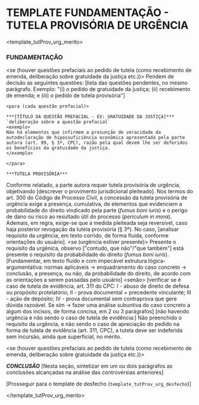 # TEMPLATE FUNDAMENTAÇÃO - TUTELA PROVISÓRIA DE URGÊNCIA

<template_tutProv_urg_merito>

### FUNDAMENTAÇÃO

<se (houver questões prefaciais ao pedido de tutela (como recebimento de emenda, deliberação sobre gratuidade da justiça etc.))>
    Pendem de decisão as seguintes questões: [lista das questões pendentes, no mesmo parágrafo. Exemplo: "(i) o pedido de gratuidade da justiça; (ii) recebimento de emenda; e (iii) o pedido de tutela provisória"]

    <para (cada questão prefacial)>

    ***[TÍTULO DA QUESTÃO PREFACIAL - EX: GRATUIDADE DA JUSTIÇA]***
    `deliberação sobre a questão prefacial`
    <exemplo>
    Não há elementos que infirmem a presunção de veracidade da autodeclaração de hipossuficiência econômica apresentada pela parte autora (art. 99, § 3º, CPC), razão pela qual devem lhe ser deferidos os benefícios da gratuidade da justiça.
    </exemplo>

    </para>

    ***TUTELA PROVISÓRIA***
</se>

Conforme relatado, a parte autora requer tutela provisória de urgência, objetivando [descrever o provimento jurisdicional pleiteado].
Nos termos do art. 300 do Código de Processo Civil, a concessão da tutela provisória de urgência exige a presença, cumulativa, de elementos que evidenciem a probabilidade do direito vindicado pela parte (*fumus boni iuris*) e o perigo de dano ou risco ao resultado útil do processo (*periculum in mora*). Ademais, em regra, exige-se que a medida pleiteada seja reversível, caso haja posterior revogação da tutela provisória (§ 3º).
No caso, [analisar requisito da urgência, em texto corrido, de forma fluída, conforme orientações do usuário].
<se (urgência estiver presente)>
Presente o requisito da urgênica, observo ["contudo, que não"/"que também"] está presente o requisito da probabilidade do direito (*fumus boni iuris*).
[Fundamentar, em texto fluído e com impecável estrutura lógica-argumentativa: normas aplicáveis → enquadramento do caso concreto → conclusão, a presença, ou não, da probabilidade do direito, de acordo com as orientações a serem passadas pelo usuário]
<senão>
[verificar se é caso de tutela de evidência, art. 311 do CPC: I - abuso de direito de defesa ou propósito protelatório; II - prova documental + precedente vinculante; III - ação de depósito; IV - prova documental sem contraprova que gere dúvida razoável. Se sim → fazer uma análise subuntiva do caso concreto a algum dos incisos, de forma concisa, em 2 ou 3 parágrafos]
[não havendo urgência e não sendo o caso de tutela de evidência:]
Não preenchido o requisito da urgência, e não sendo o caso de apreciação do pedido na forma de tutela de evidência (art. 311, CPC), a tutela deve ser indeferida sem incursão, ainda que superficial, no mérito.
</se>

<se (houver questões prefaciais ao pedido de tutela (como recebimento de emenda, deliberação sobre gratuidade da justiça etc.))>

***CONCLUSÃO***
[Nesta seção, sintetizar em um ou dois parágrafos as conclusões alcançadas na análise das controvérsias anteriores]
</se>

[Prosseguir para o template de desfecho (`template_tutProv_urg_desfecho`)]

</template_tutProv_urg_merito>